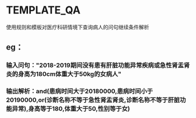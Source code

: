 # TEMPLATE_QA
使用规则和模板对医疗科研情境下查询病人的问句继续条件解析

## eg：
### 输入问句："2018-2019期间没有患有肝脏功能异常疾病或急性肾盂肾炎的身高为180cm体重大于50kg的女病人"
### 输出解析：and(患病时间大于20180000,患病时间小于20190000,or(诊断名称不等于急性肾盂肾炎,诊断名称不等于肝脏功能异常),身高等于180,体重大于50,性别等于女)
